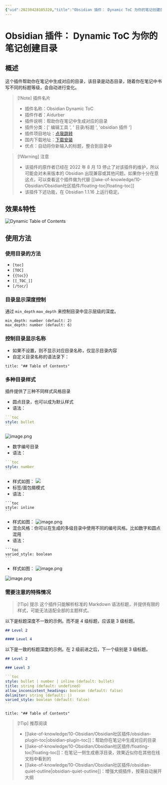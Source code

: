 ```yaml
---
{"uid":20230428105320,"title":"Obsidian 插件： Dynamic ToC 为你的笔记创建目录","tags":["Obsidian","插件","目录","自动化","效率","编辑器"],"description":"Obsidian 插件： Dynamic ToC 为你的笔记创建目录","author":"OS","type":"other","draft":false,"editable":false,"modified":20230920232615,"dg-publish":true,"permalink":"/lake-of-knowledge/10-obsidian/obsidian/obsidian-dynamic-toc/","dgPassFrontmatter":true}
---
```



# Obsidian 插件： Dynamic ToC 为你的笔记创建目录

## 概述

这个插件帮助你在笔记中生成对应的目录，该目录是动态目录，随着你在笔记中书写不同的标题等级，会自动进行变化。

> [!Note] 插件名片
> - 插件名称：Obsidian Dynamic ToC
> - 插件作者：Aidurber
> - 插件说明：帮助你在笔记中生成对应的目录
> - 插件分类：[' 编辑工具 ', ' 目录/标题 ', 'obsidian 插件 ']
> - 插件项目地址：[点我跳转](https://github.com/Aidurber/obsidian-plugin-dynamic-toc)
> - 国内下载地址：[下载安装](https://pkmer.cn/products/plugin/pluginMarket/?obsidian-dynamic-toc)
> - 优点：自动将你新输入的标题，整合到目录中

>[!Warning] 注意
>- 该插件的原作者已经在 2022 年 8 月 13 停止了对该插件的维护，所以可能会对未来版本的 Obsidian 出现兼容或其他问题。如果你十分在意这点，可以查看这个插件做为代替 [[lake-of-knowledge/10-Obsidian/Obsidian社区插件/floating-toc\|floating-toc]]
>- 该插件下述功能，在 Obsidian 1.1.16 上运行稳定。

## 效果&特性

![Dynamic Table of Contents](https://cdn.pkmer.cn/covers/obsidian-dynamic-toc.png!pkmer)

## 使用方法

### 使用目录的方法

- `[toc]`
- `[TOC]`
- `{{toc}}`
- `[[_TOC_]]`
- `[/toc/]`

### 目录显示深度控制

通过 `min_depth` `max_depth` 来控制目录中显示层级的深度。

```语法
min_depth: number (default: 2)
max_depth: number (default: 6)
```

### 控制目录显示名称

- 如果不设置，则不显示对应目录名称，仅显示目录内容
- 自定义目录名称的语法录下：

```语法
title: "## Table of Contents"
```

### 多种目录样式

插件提供了三种不同样式风格目录

- 圆点目录，也可以成为默认样式
- 语法：

````YAML
```toc
style: bullet
```
````

![image.png](https://cdn.pkmer.cn/images/ba23df5ef52d6384fdd587d2afeae686_MD5.png!pkmer)

- 数字编号目录
- 语法：

````YAML
```toc
style: number
```
````

- 样式如图：
![](https://cdn.pkmer.cn/images/10f4504e0fdbdb32d77f1fa3a2b4879c_MD5.png!pkmer)
- 标签/面包屑模式
- 语法：

````语法
```toc
style: inline
```
````

- 样式如图：
![image.png](https://cdn.pkmer.cn/images/da30dd202b0290ff38cebf1c1df4c666_MD5.png!pkmer)
- 混合风格：你可以在生成的多级目录中使用不同的编号风格。比如数字和圆点混用
- 语法：

````语法
```toc
varied_style: boolean
```
````

- 样式如图：
![image.png](https://cdn.pkmer.cn/images/5668d6e7a8f216f17d5a610c0353e4b1_MD5.png!pkmer)

![image.png](https://cdn.pkmer.cn/images/b210ed42af009574a2bf7dc8da97595d_MD5.png!pkmer)

### 需要注意的特殊情况

>[!Tip] 提示
>这个插件只能解析标准的 Markdown 语法标题，并提供有限的样式，可能无法适配全部的主题样式。

以下是标题深度不一致的示例。而不是 4 级标题，应该是 3 级标题。

```Markdown
## Level 2

#### Level 4
```

以下是一致的标题深度的示例。在 2 级前进之后，下一个级别是 3 级标题。

```Markdown
## Level 2

### Level 3
```

````YAML 语法
```toc
style: bullet | number | inline (default: bullet)
title: string (default: undefined)
allow_inconsistent_headings: boolean (default: false)
delimiter: string (default: |)
varied_style: boolean (default: false)
```
````

```toc
title: "## Table of Contents"
```

> [!Tip] 推荐阅读
> - [[lake-of-knowledge/10-Obsidian/Obsidian社区插件/obsidian-plugin-toc\|obsidian-plugin-toc]]：帮助你在笔记中生成对应的目录
> - [[lake-of-knowledge/10-Obsidian/Obsidian社区插件/floating-toc\|floating-toc]]：在笔记一侧生成悬浮目录，效果近似你在其他在线文档中看到的
> - [[lake-of-knowledge/10-Obsidian/Obsidian社区插件/obsidian-quiet-outline\|obsidian-quiet-outline]]：增强大纲插件，按需自动展开大纲